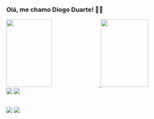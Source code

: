 ### Olá, me chamo Diogo Duarte! :astronaut:

<div>
<a href="https://github.com/duarterj">
  <img width="49%" height="180em" src="https://github-readme-stats-sigma-five.vercel.app/api?username=duarterj&show_icons=true&theme=_all_commits=true&count_private=true"/>
  
  <img width="50%" height="180em" src="https://github-readme-stats-sigma-five.vercel.app/api/top-langs/?username=duarterj&layout=compact&langs_count=7&theme="/>
  
</div>
  
 <div> 
<a href = "mailto:diogoduartecontact@gmail.com"><img src="https://img.shields.io/badge/-Gmail-%23333?style=for-the-badge&logo=gmail&logoColor=white" target="_blank"></a> 
<a href="https://www.linkedin.com/in/duarterj/" target="_blank"><img src="https://img.shields.io/badge/-LinkedIn-%230077B5?style=for-the-badge&logo=linkedin&logoColor=white" target="_blank"></a> 
</div>
  
   <br>
 
 ![](http://github-profile-summary-cards.vercel.app/api/cards/repos-per-language?username=olgajuanne&theme=github)
 ![](http://github-profile-summary-cards.vercel.app/api/cards/most-commit-language?username=olgajuanne&theme=github)


 
